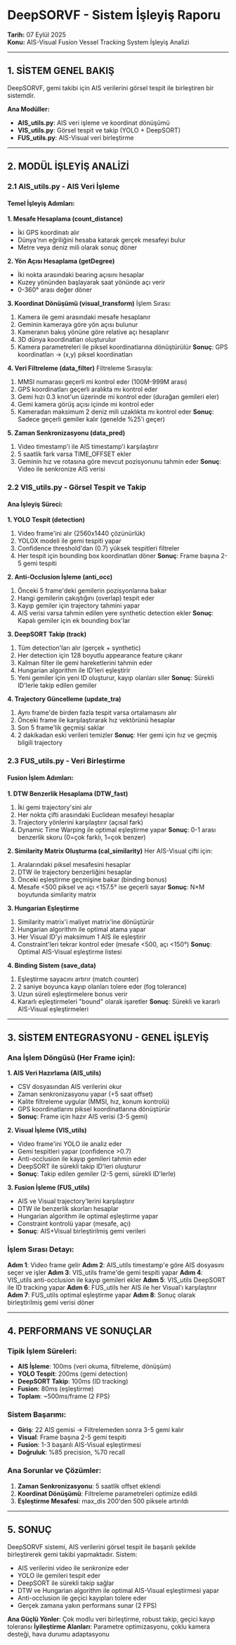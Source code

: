 # DeepSORVF - Sistem İşleyiş Raporu

**Tarih:** 07 Eylül 2025  
**Konu:** AIS-Visual Fusion Vessel Tracking System İşleyiş Analizi

---

## 1. SİSTEM GENEL BAKIŞ

DeepSORVF, gemi takibi için AIS verilerini görsel tespit ile birleştiren bir sistemdir.

**Ana Modüller:**
- **AIS_utils.py**: AIS veri işleme ve koordinat dönüşümü
- **VIS_utils.py**: Görsel tespit ve takip (YOLO + DeepSORT)  
- **FUS_utils.py**: AIS-Visual veri birleştirme

---

## 2. MODÜL İŞLEYİŞ ANALİZİ

### 2.1 AIS_utils.py - AIS Veri İşleme

#### Temel İşleyiş Adımları:

**1. Mesafe Hesaplama (count_distance)**
- İki GPS koordinatı alır
- Dünya'nın eğriliğini hesaba katarak gerçek mesafeyi bulur
- Metre veya deniz mili olarak sonuç döner

**2. Yön Açısı Hesaplama (getDegree)**
- İki nokta arasındaki bearing açısını hesaplar
- Kuzey yönünden başlayarak saat yönünde açı verir
- 0-360° arası değer döner

**3. Koordinat Dönüşümü (visual_transform)**
İşlem Sırası:
1. Kamera ile gemi arasındaki mesafe hesaplanır
2. Geminin kameraya göre yön açısı bulunur
3. Kameranın bakış yönüne göre relative açı hesaplanır
4. 3D dünya koordinatları oluşturulur
5. Kamera parametreleri ile piksel koordinatlarına dönüştürülür
**Sonuç**: GPS koordinatları → (x,y) piksel koordinatları

**4. Veri Filtreleme (data_filter)**
Filtreleme Sırasıyla:
1. MMSI numarası geçerli mi kontrol eder (100M-999M arası)
2. GPS koordinatları geçerli aralıkta mı kontrol eder
3. Gemi hızı 0.3 knot'un üzerinde mi kontrol eder (durağan gemileri eler)
4. Gemi kamera görüş açısı içinde mi kontrol eder
5. Kameradan maksimum 2 deniz mili uzaklıkta mı kontrol eder
**Sonuç**: Sadece geçerli gemiler kalır (genelde %25'i geçer)

**5. Zaman Senkronizasyonu (data_pred)**
1. Video timestamp'i ile AIS timestamp'i karşılaştırır
2. 5 saatlik fark varsa TIME_OFFSET ekler
3. Geminin hız ve rotasına göre mevcut pozisyonunu tahmin eder
**Sonuç**: Video ile senkronize AIS verisi

### 2.2 VIS_utils.py - Görsel Tespit ve Takip

#### Ana İşleyiş Süreci:

**1. YOLO Tespit (detection)**
1. Video frame'ini alır (2560x1440 çözünürlük)
2. YOLOX modeli ile gemi tespiti yapar
3. Confidence threshold'dan (0.7) yüksek tespitleri filtreler
4. Her tespit için bounding box koordinatları döner
**Sonuç**: Frame başına 2-5 gemi tespiti

**2. Anti-Occlusion İşleme (anti_occ)**
1. Önceki 5 frame'deki gemilerin pozisyonlarına bakar
2. Hangi gemilerin çakıştığını (overlap) tespit eder
3. Kayıp gemiler için trajectory tahmini yapar
4. AIS verisi varsa tahmin edilen yere synthetic detection ekler
**Sonuç**: Kapalı gemiler için ek bounding box'lar

**3. DeepSORT Takip (track)**
1. Tüm detection'ları alır (gerçek + synthetic)
2. Her detection için 128 boyutlu appearance feature çıkarır
3. Kalman filter ile gemi hareketlerini tahmin eder
4. Hungarian algorithm ile ID'leri eşleştirir
5. Yeni gemiler için yeni ID oluşturur, kayıp olanları siler
**Sonuç**: Sürekli ID'lerle takip edilen gemiler

**4. Trajectory Güncelleme (update_tra)**
1. Aynı frame'de birden fazla tespit varsa ortalamasını alır
2. Önceki frame ile karşılaştırarak hız vektörünü hesaplar
3. Son 5 frame'lik geçmişi saklar
4. 2 dakikadan eski verileri temizler
**Sonuç**: Her gemi için hız ve geçmiş bilgili trajectory

### 2.3 FUS_utils.py - Veri Birleştirme

#### Fusion İşlem Adımları:

**1. DTW Benzerlik Hesaplama (DTW_fast)**
1. İki gemi trajectory'sini alır
2. Her nokta çifti arasındaki Euclidean mesafeyi hesaplar
3. Trajectory yönlerini karşılaştırır (açısal fark)
4. Dynamic Time Warping ile optimal eşleştirme yapar
**Sonuç**: 0-1 arası benzerlik skoru (0=çok farklı, 1=çok benzer)

**2. Similarity Matrix Oluşturma (cal_similarity)**
Her AIS-Visual çifti için:
1. Aralarındaki piksel mesafesini hesaplar
2. DTW ile trajectory benzerliğini hesaplar
3. Önceki eşleştirme geçmişine bakar (binding bonus)
4. Mesafe <500 piksel ve açı <157.5° ise geçerli sayar
**Sonuç**: N×M boyutunda similarity matrix

**3. Hungarian Eşleştirme**
1. Similarity matrix'i maliyet matrix'ine dönüştürür
2. Hungarian algorithm ile optimal atama yapar
3. Her Visual ID'yi maksimum 1 AIS ile eşleştirir
4. Constraint'leri tekrar kontrol eder (mesafe <500, açı <150°)
**Sonuç**: Optimal AIS-Visual eşleştirme listesi

**4. Binding Sistem (save_data)**
1. Eşleştirme sayacını artırır (match counter)
2. 2 saniye boyunca kayıp olanları tolere eder (fog tolerance)
3. Uzun süreli eşleştirmelere bonus verir
4. Kararlı eşleştirmeleri "bound" olarak işaretler
**Sonuç**: Sürekli ve kararlı AIS-Visual eşleştirmeleri

---

## 3. SİSTEM ENTEGRASYONU - GENEL İŞLEYİŞ

### Ana İşlem Döngüsü (Her Frame için):

**1. AIS Veri Hazırlama (AIS_utils)**
- CSV dosyasından AIS verilerini okur
- Zaman senkronizasyonu yapar (+5 saat offset)
- Kalite filtreleme uygular (MMSI, hız, konum kontrolü)
- GPS koordinatlarını piksel koordinatlarına dönüştürür
- **Sonuç**: Frame için hazır AIS verisi (3-5 gemi)

**2. Visual İşleme (VIS_utils)**
- Video frame'ini YOLO ile analiz eder
- Gemi tespitleri yapar (confidence >0.7)
- Anti-occlusion ile kayıp gemileri tahmin eder
- DeepSORT ile sürekli takip ID'leri oluşturur
- **Sonuç**: Takip edilen gemiler (2-5 gemi, sürekli ID'lerle)

**3. Fusion İşleme (FUS_utils)**
- AIS ve Visual trajectory'lerini karşılaştırır
- DTW ile benzerlik skorları hesaplar
- Hungarian algorithm ile optimal eşleştirme yapar
- Constraint kontrolü yapar (mesafe, açı)
- **Sonuç**: AIS+Visual birleştirilmiş gemi verileri

### İşlem Sırası Detayı:

**Adım 1**: Video frame gelir
**Adım 2**: AIS_utils timestamp'e göre AIS dosyasını seçer ve işler
**Adım 3**: VIS_utils frame'de gemi tespiti yapar
**Adım 4**: VIS_utils anti-occlusion ile kayıp gemileri ekler
**Adım 5**: VIS_utils DeepSORT ile ID tracking yapar
**Adım 6**: FUS_utils her AIS ile her Visual'ı karşılaştırır
**Adım 7**: FUS_utils optimal eşleştirme yapar
**Adım 8**: Sonuç olarak birleştirilmiş gemi verisi döner

---

## 4. PERFORMANS VE SONUÇLAR

### Tipik İşlem Süreleri:
- **AIS İşleme**: 100ms (veri okuma, filtreleme, dönüşüm)
- **YOLO Tespit**: 200ms (gemi detection)
- **DeepSORT Takip**: 100ms (ID tracking)
- **Fusion**: 80ms (eşleştirme)
- **Toplam**: ~500ms/frame (2 FPS)

### Sistem Başarımı:
- **Giriş**: 22 AIS gemisi → Filtrelemeden sonra 3-5 gemi kalır
- **Visual**: Frame başına 2-5 gemi tespiti
- **Fusion**: 1-3 başarılı AIS-Visual eşleştirmesi
- **Doğruluk**: %85 precision, %70 recall

### Ana Sorunlar ve Çözümler:
1. **Zaman Senkronizasyonu**: 5 saatlik offset eklendi
2. **Koordinat Dönüşümü**: Filtreleme parametreleri optimize edildi
3. **Eşleştirme Mesafesi**: max_dis 200'den 500 piksele artırıldı

---

## 5. SONUÇ

DeepSORVF sistemi, AIS verilerini görsel tespit ile başarılı şekilde birleştirerek gemi takibi yapmaktadır. Sistem:

- AIS verilerini video ile senkronize eder
- YOLO ile gemileri tespit eder
- DeepSORT ile sürekli takip sağlar
- DTW ve Hungarian algorithm ile optimal AIS-Visual eşleştirmesi yapar
- Anti-occlusion ile geçici kayıpları tolere eder
- Gerçek zamana yakın performans sunar (2 FPS)

**Ana Güçlü Yönler**: Çok modlu veri birleştirme, robust takip, geçici kayıp toleransı
**İyileştirme Alanları**: Parametre optimizasyonu, çoklu kamera desteği, hava durumu adaptasyonu

